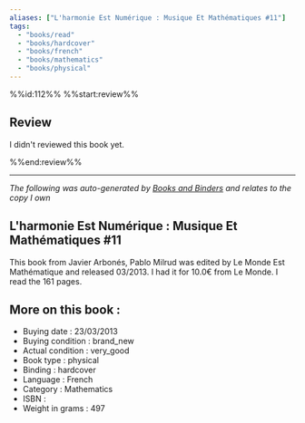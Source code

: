 ```yaml
---
aliases: ["L'harmonie Est Numérique : Musique Et Mathématiques #11"] 
tags: 
  - "books/read" 
  - "books/hardcover" 
  - "books/french"
  - "books/mathematics"
  - "books/physical"
---
```

%%id:112%%
%%start:review%%
## Review
I didn't reviewed this book yet. 

%%end:review%%

---
_The following was auto-generated by [Books and Binders](Books%20and%20Binders.md) and relates to the copy I own_
## L'harmonie Est Numérique : Musique Et Mathématiques #11
This book from Javier Arbonés, Pablo Milrud was edited by Le Monde Est Mathématique and released 03/2013. I had it for 10.0€ from Le Monde. I read the 161 pages.

## More on this book :
- Buying date : 23/03/2013
- Buying condition : brand_new
- Actual condition : very_good
- Book type : physical
- Binding : hardcover
- Language : French
- Category : Mathematics
- ISBN : 
- Weight in grams : 497
